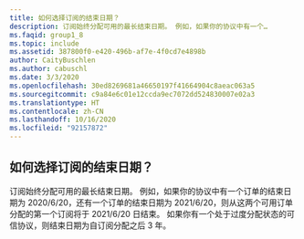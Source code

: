 ```yaml
---
title: 如何选择订阅的结束日期？
description: 订阅始终分配可用的最长结束日期。 例如，如果你的协议中有一个…
ms.faqid: group1_8
ms.topic: include
ms.assetid: 387800f0-e420-496b-af7e-4f0cd7e4898b
author: CaityBuschlen
ms.author: cabuschl
ms.date: 3/3/2020
ms.openlocfilehash: 30ed8269681a46650197f41664904c8aeac063a5
ms.sourcegitcommit: c9a84e6c01e12ccda9ec7072dd524830007e02a3
ms.translationtype: HT
ms.contentlocale: zh-CN
ms.lasthandoff: 10/16/2020
ms.locfileid: "92157872"
---
```

## <a name="how-can-i-select-an-end-date-for-a-subscription"></a>如何选择订阅的结束日期？

订阅始终分配可用的最长结束日期。 例如，如果你的协议中有一个订单的结束日期为 2020/6/20，还有一个订单的结束日期为 2021/6/20，则从这两个可用订单分配的第一个订阅将于 2021/6/20 日结束。 如果你有一个处于过度分配状态的可信协议，则结束日期为自订阅分配之后 3 年。
